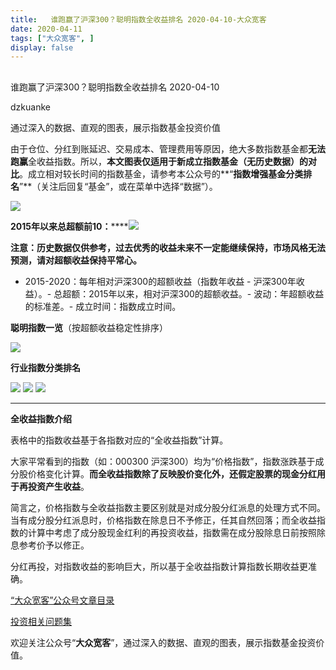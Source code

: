 ```yaml
---
title:   谁跑赢了沪深300？聪明指数全收益排名 2020-04-10-大众宽客
date: 2020-04-11
tags: ["大众宽客", ]
display: false
---
```



## 



谁跑赢了沪深300？聪明指数全收益排名 2020-04-10




dzkuanke




通过深入的数据、直观的图表，展示指数基金投资价值




由于仓位、分红到账延迟、交易成本、管理费用等原因，绝大多数指数基金都**无法跑赢**全收益指数。所以，**本文图表仅适用于新成立指数基金（无历史数据）的对比**。成立相对较长时间的指数基金，请参考本公众号的**“****指数增强基金分类排名****”**（关注后回复“基金”，或在菜单中选择“数据”）。



<img class="rich_pages js_insertlocalimg" data-ratio="0.5752895752895753" data-s="300,640" src="https://mmbiz.qpic.cn/mmbiz_png/PKw3FQPmhIiaYLa7XyWaWe5UEic5PHIFhpd6pibbXVBtKgzugdXtJgMib6Iic5dl9kDlZwn4UfGb5rfG1nicsL7uXLzQ/640?wx_fmt=png" data-type="png" data-w="1036" style=""/>



**2015年以来总超额前10：******<img class="rich_pages js_insertlocalimg" data-ratio="0.5409836065573771" data-s="300,640" src="https://mmbiz.qpic.cn/mmbiz_png/PKw3FQPmhIiaYLa7XyWaWe5UEic5PHIFhp4jVM2OgB6BEoOQ9VuQKoPicehjOWQlUYhzue5UR3Nqryics9E4ticicy5g/640?wx_fmt=png" data-type="png" data-w="1098" style="letter-spacing: 0.544px;text-align: center;white-space: normal;background-color: rgb(255, 255, 255);"/>



**注意：历史数据仅供参考，过去优秀的收益未来不一定能继续保持，市场风格无法预测，请对超额收益保持平常心。**
- 2015-2020：每年相对沪深300的超额收益（指数年收益 - 沪深300年收益）。- 总超额：2015年以来，相对沪深300的超额收益。- 波动：年超额收益的标准差。- 成立时间：指数成立时间。


**聪明指数一览**（按超额收益稳定性排序）

<img class="rich_pages js_insertlocalimg" data-ratio="1.473021582733813" data-s="300,640" src="https://mmbiz.qpic.cn/mmbiz_png/PKw3FQPmhIiaYLa7XyWaWe5UEic5PHIFhpDNro3H5DMHugte7819NwgR9dThO0ibetKouqrP7ib6byotHFo7Sib4pZg/640?wx_fmt=png" data-type="png" data-w="1112" style=""/>



**行业指数分类排名**

<img class="rich_pages js_insertlocalimg" data-ratio="1.0501730103806228" data-s="300,640" src="https://mmbiz.qpic.cn/mmbiz_png/PKw3FQPmhIiaYLa7XyWaWe5UEic5PHIFhpicSgkZ2Lib2deD1Fp7KLjPF4Yt1j1TSDH4FiaDQ9ibibpvJWeRVPqMrX2RQ/640?wx_fmt=png" data-type="png" data-w="1156" style=""/>

<img class="rich_pages js_insertlocalimg" data-ratio="0.725314183123878" data-s="300,640" src="https://mmbiz.qpic.cn/mmbiz_png/PKw3FQPmhIiaYLa7XyWaWe5UEic5PHIFhp8c5H65CueiaNVkHJ8P3pov6M0ZtpPaGc7QNQ6O6WtJhvzu40zdyUiaFQ/640?wx_fmt=png" data-type="png" data-w="1114" style=""/>

<img class="rich_pages js_insertlocalimg" data-ratio="0.7803992740471869" data-s="300,640" src="https://mmbiz.qpic.cn/mmbiz_png/PKw3FQPmhIiaYLa7XyWaWe5UEic5PHIFhp174MLsclELzbvRr4vR6Mg6lia16dhyqL0gOtkgmHx2XLll5HkNUNRCQ/640?wx_fmt=png" data-type="png" data-w="1102" style=""/>



****

**全收益指数介绍**



表格中的指数收益基于各指数对应的“全收益指数”计算。



大家平常看到的指数（如：000300 沪深300）均为“价格指数”，指数涨跌基于成分股价格变化计算。**而全收益指数除了反映股价变化外，还假定股票的现金分红用于再投资产生收益**。



简言之，价格指数与全收益指数主要区别就是对成分股分红派息的处理方式不同。当有成分股分红派息时，价格指数在除息日不予修正，任其自然回落；而全收益指数的计算中考虑了成分股现金红利的再投资收益，指数需在成分股除息日前按照除息参考价予以修正。



分红再投，对指数收益的影响巨大，所以基于全收益指数计算指数长期收益更准确。



[“大众宽客”公众号文章目录](http://mp.weixin.qq.com/s?__biz=MzAwMTc1MDcwNw==&amp;mid=2648275687&amp;idx=1&amp;sn=55190e4040acea0db1360e754ff4984f&amp;chksm=82f9393bb58eb02d28601824a8a664facdad48e227481f0726f60d9683c103cc0c9808b22ba9&amp;scene=21#wechat_redirect)

[投资相关问题集]()

欢迎关注公众号“**大众宽客**”，通过深入的数据、直观的图表，展示指数基金投资价值。